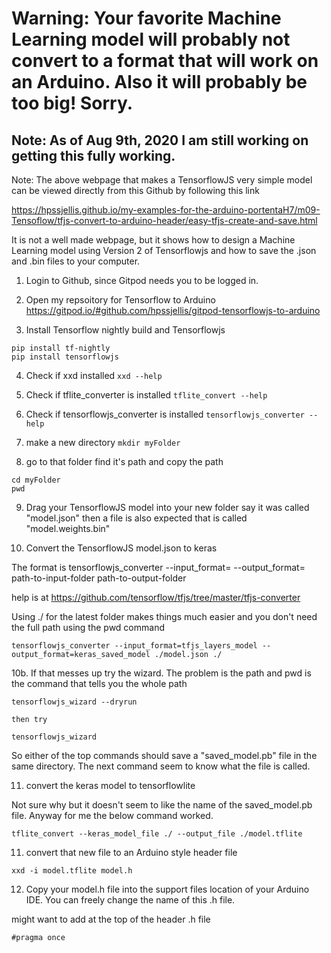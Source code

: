 # Warning: Your favorite Machine Learning model will probably not convert to a format that will work on an Arduino. Also it will probably be too big! Sorry.


## Note: As of Aug 9th, 2020 I am still working on getting this fully working.



Note: The above webpage that makes a TensorflowJS very simple model can be viewed directly from this Github by following this link

https://hpssjellis.github.io/my-examples-for-the-arduino-portentaH7/m09-Tensoflow/tfjs-convert-to-arduino-header/easy-tfjs-create-and-save.html

It is not a well made webpage, but it shows how to design a Machine Learning model using Version 2 of Tensorflowjs and how to save the .json and .bin files to your computer.



1. Login to Github, since Gitpod needs you to be logged in.

2. Open my repsoitory for Tensorflow to Arduino   https://gitpod.io/#github.com/hpssjellis/gitpod-tensorflowjs-to-arduino

3. Install Tensorflow nightly build and Tensorflowjs
``` 
pip install tf-nightly 
pip install tensorflowjs
```

4. Check if xxd installed ``` xxd --help ```

5. Check if tflite_converter is installed ```tflite_convert --help```

6. Check if tensorflowjs_converter is installed ```tensorflowjs_converter --help```

7. make a new directory ```mkdir myFolder```

8. go to that folder find it's path and copy the path
```
cd myFolder
pwd
```

9. Drag your TensorflowJS model into your new folder say it was called "model.json" then a file is also expected that is called "model.weights.bin"

10. Convert the TensorflowJS model.json to keras 

The format is tensorflowjs_converter --input_format=  --output_format= path-to-input-folder path-to-output-folder

help is at https://github.com/tensorflow/tfjs/tree/master/tfjs-converter

Using ./  for the latest folder makes things much easier and you don't need the full path using the pwd command

```
tensorflowjs_converter --input_format=tfjs_layers_model --output_format=keras_saved_model ./model.json ./

```

10b. If that messes up try the wizard. The problem is the path and pwd is the command that tells you the whole path

```
tensorflowjs_wizard --dryrun

then try 

tensorflowjs_wizard
```

So either of the top commands should save a "saved_model.pb" file in the same directory. The next command seem to know what the file is called.


11. convert the keras model to tensorflowlite 

Not sure why but it doesn't seem to like the name of the saved_model.pb file. Anyway for me the below command worked.

``` 
tflite_convert --keras_model_file ./ --output_file ./model.tflite
```

11. convert that new file to an Arduino style header file 
```
xxd -i model.tflite model.h
```

12. Copy your model.h file into the support files location of your Arduino IDE. You can freely change the name of this .h file.


might want to add at the top of the header .h file

```
#pragma once
```







